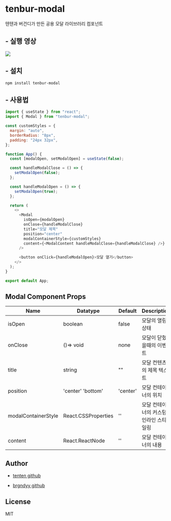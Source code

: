 # tenbur-modal

텐텐과 버건디가 만든 공용 모달 라이브러리 컴포넌트

## - 실행 영상

![](https://velog.velcdn.com/images/brgndy/post/08fdf1b2-ffcb-415a-a513-b9a1fa92f11a/image.gif)

## - 설치

```
npm install tenbur-modal
```

## - 사용법

```javascript
import { useState } from "react";
import { Modal } from "tenbur-modal";

const customStyles = {
  margin: "auto",
  borderRadius: "8px",
  padding: "24px 32px",
};

function App() {
  const [modalOpen, setModalOpen] = useState(false);

  const handleModalClose = () => {
    setModalOpen(false);
  };

  const handleModalOpen = () => {
    setModalOpen(true);
  };

  return (
    <>
      <Modal
        isOpen={modalOpen}
        onClose={handleModalClose}
        title="모달 제목"
        position="center"
        modalContainerStyle={customStyles}
        content={<ModalContent handleModalClose={handleModalClose} />}
      />

      <button onClick={handleModalOpen}>모달 열기</button>
    </>
  );
}

export default App;
```

## Modal Component Props

| Name                | Datatype            | Default  | Description                            |
| ------------------- | ------------------- | -------- | -------------------------------------- |
| isOpen              | boolean             | false    | 모달의 열림 상태                       |
| onClose             | ()=> void           | none     | 모달이 닫혔을때의 이벤트               |
| title               | string              | ""       | 모달 컨텐츠의 제목 텍스트              |
| position            | 'center' 'bottom'   | 'center' | 모달 컨테이너의 위치                   |
| modalContainerStyle | React.CSSProperties | ''       | 모달 컨테이너의 커스텀 인라인 스타일링 |
| content             | React.ReactNode     | ''       | 모달 컨테이너의 내용                   |

## Author

- [tenten github](https://github.com/chlwlstlf)

- [brgndyy github](https://github.com/brgndyy)

## License

MIT
